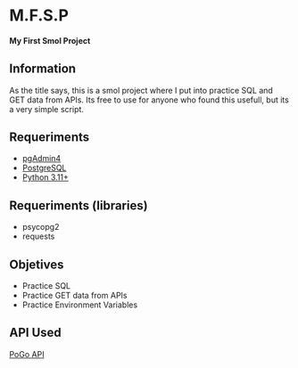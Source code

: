 # M.F.S.P
#### My First Smol Project

## Information
As the title says, this is a smol project where I put into practice SQL and GET data from APIs.
Its free to use for anyone who found this usefull, but its a very simple script.

## Requeriments
- [pgAdmin4](https://www.pgadmin.org/download/ "pgAdmin4")
- [PostgreSQL](https://www.postgresql.org/download/ "PostgreSQL")
- [Python 3.11+](https://www.python.org/downloads/ "Python 3.11+")

## Requeriments (libraries)
- psycopg2
- requests

## Objetives
- Practice SQL
- Practice GET data from APIs
- Practice Environment Variables
## API Used
[PoGo API](https://pogoapi.net/documentation/ "PoGo API")
